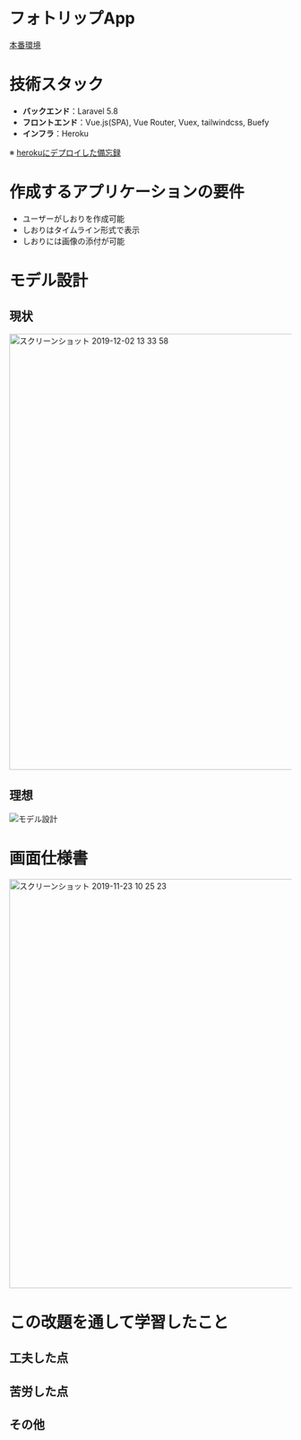 # フォトリップApp
[本番環境](https://photrips.herokuapp.com/login)

# 技術スタック

- **バックエンド**：Laravel 5.8
- **フロントエンド**：Vue.js(SPA), Vue Router, Vuex, tailwindcss, Buefy
- **インフラ**：Heroku

※ [herokuにデプロイした備忘録](https://www.kmmk.work/entry/2019/11/30/030459)

# 作成するアプリケーションの要件

- ユーザーがしおりを作成可能
- しおりはタイムライン形式で表示
- しおりには画像の添付が可能

# モデル設計
## 現状
<img width="778" alt="スクリーンショット 2019-12-02 13 33 58" src="https://user-images.githubusercontent.com/43497062/69930854-71b79600-1508-11ea-933f-87f6a9040696.png">


## 理想
![モデル設計](https://user-images.githubusercontent.com/43497062/69470663-58616c00-0ddb-11ea-92b6-6516bf8dd9b4.png)


# 画面仕様書
<img width="730" alt="スクリーンショット 2019-11-23 10 25 23" src="https://user-images.githubusercontent.com/43497062/69470687-93639f80-0ddb-11ea-94a5-a43fe1667a36.png">


# この改題を通して学習したこと

## 工夫した点

## 苦労した点

## その他


